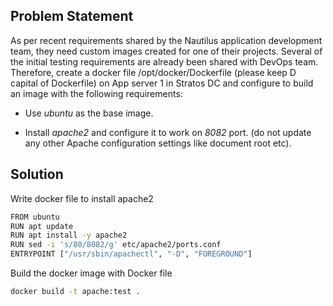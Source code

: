 ## Problem Statement

 As per recent requirements shared by the Nautilus application development team, they need custom images created for one of their projects. Several of the initial testing requirements are already been shared with DevOps team. Therefore, create a docker file /opt/docker/Dockerfile (please keep D capital of Dockerfile) on App server 1 in Stratos DC and configure to build an image with the following requirements:

- Use *ubuntu* as the base image.

- Install *apache2* and configure it to work on *8082* port. (do not update any other Apache configuration settings like document root etc).

## Solution

 Write docker file to install apache2

```bash
FROM ubuntu
RUN apt update
RUN apt install -y apache2
RUN sed -i 's/80/8082/g' etc/apache2/ports.conf
ENTRYPOINT ["/usr/sbin/apachectl", "-D", "FOREGROUND"]
```

 Build the docker image with Docker file

```bash
docker build -t apache:test .
```
